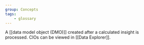 ```yaml
---
group: Concepts
tags:
    - glossary
---
```

A [[data model object (DMO)]] created after a calculated insight is processed. CIOs can be viewed in [[Data Explorer]].